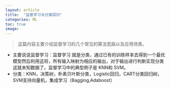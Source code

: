 ```yaml
---
layout: article
title:  "监督学习与分类回归"
categories: ML
toc: true
image:
---
```


> 这篇内容主要介绍监督学习的几个常见的算法思路以及应用场景。

* 主要说说监督学习：监督学习 就是分类，通过已有的训练样本去得到一个最优模型然后利用这将，所有输入映射为相应的输出，对于输出进行判断实现分类这就未知数据了。监督学习中的典型例子是 KNN和 SVM。
* 分类：KNN，决策树，朴素贝叶斯分类，Logistic回归，CART分类回归树，SVM支持向量机，集成学习（Bagging,Adaboost）
